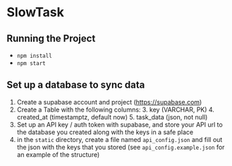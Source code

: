 # SlowTask

## Running the Project

* `npm install`
* `npm start`

## Set up a database to sync data

1. Create a supabase account and project (https://supabase.com)
2. Create a Table with the following columns:
    3. key (VARCHAR, PK)
    4. created_at (timestamptz, default now)
    5. task_data (json, not null)
6. Set up an API key / auth token with supabase, and store your API url to the database you created along with the keys
   in a safe place
7. in the `static` directory, create a file named `api_config.json` and fill out the json with the keys that you
   stored (see `api_config.example.json` for an example of the structure)